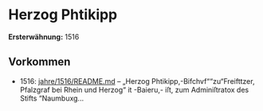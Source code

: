 # Herzog Phtikipp

**Ersterwähnung:** 1516

## Vorkommen
- 1516: [jahre/1516/README.md](../jahre/1516/README.md) – „Herzog Phtikipp,-Bifchvf““zu“Freifttzer, Pfalzgraf bei
Rhein und Herzog“ it -Baieru,- iſt, zum Adminiſtratox des
Stifts “Naumbuxg...
